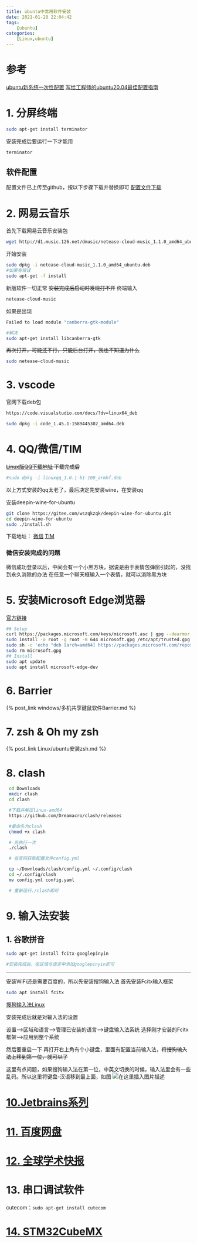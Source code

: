 ```yaml
---
title: ubuntu中常用软件安装
date: 2021-01-28 22:04:42
tags: 
    [ubuntu] 
categories: 
    [Linux,ubuntu]
---
```


# 参考
[ubuntu新系统一次性配置](https://blog.csdn.net/bornfree5511/article/details/106470875)
[写给工程师的ubuntu20.04最佳配置指南](https://juejin.im/post/5eb3a1556fb9a0434b73545c#heading-31)

# 1. 分屏终端

```bash
sudo apt-get install terminator
```
安装完成后要运行一下才能用

```bash
terminator
```

## 软件配置
配置文件已上传至github，按以下步骤下载并替换即可
[配置文件下载](https://github.com/xin-Dream/ubuntu_files)


# 2. 网易云音乐
首先下载网易云音乐安装包

```bash
wget http://d1.music.126.net/dmusic/netease-cloud-music_1.1.0_amd64_ubuntu.deb
```
开始安装

```bash
sudo dpkg -i netease-cloud-music_1.1.0_amd64_ubuntu.deb
#如果有错误
sudo apt-get -f install
```
新版软件一切正常
~~安装完成后启动时发现打不开~~
终端输入

```bash
netease-cloud-music
```
如果是出现

```bash
Failed to load module "canberra-gtk-module"

#解决
sudo apt-get install libcanberra-gtk
```
~~再次打开，可能还不行，只能后台打开，我也不知道为什么~~

```bash
sudo netease-cloud-music 
```

# 3. vscode
官网下载deb包

```bash
https://code.visualstudio.com/docs/?dv=linux64_deb

sudo dpkg -i code_1.45.1-1589445302_amd64.deb
```

# 4. QQ/微信/TIM
~~[Linux版QQ下载地址](https://im.qq.com/linuxqq/download.html)
下载完成后~~ 
```bash
#sudo dpkg -i linuxqq_1.0.1-b1-100_armhf.deb
```
以上方式安装的qq太老了，最后决定先安装wine，在安装qq

安装deepin-wine-for-ubuntu
```bash
git clone https://gitee.com/wszqkzqk/deepin-wine-for-ubuntu.git
cd deepin-wine-for-ubuntu
sudo ./install.sh
```
下载地址：
[微信](https://mirrors.aliyun.com/deepin/pool/non-free/d/deepin.com.wechat/)
[TIM](https://packages.deepin.com/deepin/pool/non-free/d/deepin.com.qq.office/)

### 微信安装完成的问题
微信成功登录以后，中间会有一个小黑方块，据说是由于表情包弹窗引起的，没找到永久消除的办法
在任意一个聊天框输入一个表情，就可以消除黑方块

# 5. 安装Microsoft Edge浏览器

[官方链接](https://www.microsoftedgeinsider.com/zh-cn/download/?platform=linux)

```bash
## Setup
curl https://packages.microsoft.com/keys/microsoft.asc | gpg --dearmor > microsoft.gpg
sudo install -o root -g root -m 644 microsoft.gpg /etc/apt/trusted.gpg.d/
sudo sh -c 'echo "deb [arch=amd64] https://packages.microsoft.com/repos/edge stable main" > /etc/apt/sources.list.d/microsoft-edge-dev.list'
sudo rm microsoft.gpg
## Install
sudo apt update
sudo apt install microsoft-edge-dev
```

# 6. Barrier

{% post_link windows/多机共享键鼠软件Barrier.md %}

# 7. zsh & Oh my zsh

{% post_link Linux/ubuntu安装zsh.md %}

# 8. clash
```bash
 cd Downloads
 mkdir clash
 cd clash

 #下载并解压linux-amd64
 https://github.com/Dreamacro/clash/releases

 #重命名为clash
 chmod +x clash

 # 先执行一次
 ./clash 

 # 在官网获取配置文件config.yml

 cp ~/Downloads/clash/config.yml ~/.config/clash
 cd ~/.config/clash
 mv config.yml config.yaml

 # 重新运行./clash即可
```

# 9. 输入法安装

## 1. 谷歌拼音
```bash
sudo apt-get install fcitx-googlepinyin

#安装完成后，在区域与语言中添加googlepinyin即可
```



---
安装WiFi还是需要百度的，所以先安装搜狗输入法
首先安装Fcitx输入框架

```bash
sudo apt install fcitx
```

[搜狗输入法Linux](https://pinyin.sogou.com/linux/?r=pinyin)

安装完成后就是对输入法的设置

 设置-->区域和语言-->管理已安装的语言-->键盘输入法系统
 选择刚才安装的Fcitx框架-->应用到整个系统
 
 然后要重启一下
再打开右上角有个小键盘，里面有配置当前输入法，~~将搜狗输入法上移到第一位，就可以了~~ 

这里有点问题，如果搜狗输入法在第一位，中英文切换的时候，输入法里会有一些乱码。所以这里将键盘-汉语移到最上面，如图
![在这里插入图片描述](https://img-blog.csdnimg.cn/20200602130238639.png?x-oss-process=image/watermark,type_ZmFuZ3poZW5naGVpdGk,shadow_10,text_aHR0cHM6Ly9ibG9nLmNzZG4ubmV0L3FxXzQ1MTcyMTU2,size_16,color_FFFFFF,t_70)

# [10.Jetbrains系列](https://www.jetbrains.com/products/#type=ide)

# [11. 百度网盘](https://pan.baidu.com/download)

# [12. 全球学术快报](http://cajviewer.cnki.net/download.html)

# 13. 串口调试软件

cutecom：`sudo apt-get install cutecom`

# [14. STM32CubeMX](https://www.st.com/en/development-tools/stm32cubemx.html)
